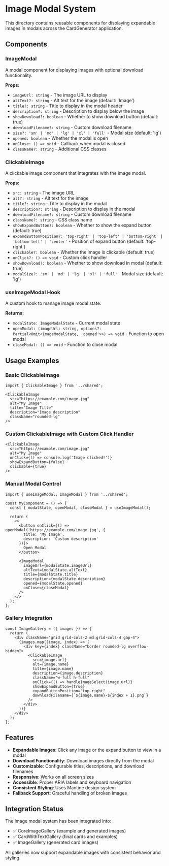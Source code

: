 # Image Modal System

This directory contains reusable components for displaying expandable images in modals across the CardGenerator application.

## Components

### ImageModal
A modal component for displaying images with optional download functionality.

**Props:**
- `imageUrl: string` - The image URL to display
- `altText?: string` - Alt text for the image (default: 'Image')
- `title?: string` - Title to display in the modal header
- `description?: string` - Description to display below the image
- `showDownload?: boolean` - Whether to show download button (default: true)
- `downloadFilename?: string` - Custom download filename
- `size?: 'sm' | 'md' | 'lg' | 'xl' | 'full'` - Modal size (default: 'lg')
- `opened: boolean` - Whether the modal is open
- `onClose: () => void` - Callback when modal is closed
- `className?: string` - Additional CSS classes

### ClickableImage
A clickable image component that integrates with the image modal.

**Props:**
- `src: string` - The image URL
- `alt?: string` - Alt text for the image
- `title?: string` - Title to display in the modal
- `description?: string` - Description to display in the modal
- `downloadFilename?: string` - Custom download filename
- `className?: string` - CSS class name
- `showExpandButton?: boolean` - Whether to show the expand button (default: true)
- `expandButtonPosition?: 'top-right' | 'top-left' | 'bottom-right' | 'bottom-left' | 'center'` - Position of expand button (default: 'top-right')
- `clickable?: boolean` - Whether the image is clickable (default: true)
- `onClick?: () => void` - Custom click handler
- `showDownload?: boolean` - Whether to show download in modal (default: true)
- `modalSize?: 'sm' | 'md' | 'lg' | 'xl' | 'full'` - Modal size (default: 'lg')

### useImageModal Hook
A custom hook to manage image modal state.

**Returns:**
- `modalState: ImageModalState` - Current modal state
- `openModal: (imageUrl: string, options?: Partial<Omit<ImageModalState, 'opened'>>) => void` - Function to open modal
- `closeModal: () => void` - Function to close modal

## Usage Examples

### Basic ClickableImage
```tsx
import { ClickableImage } from '../shared';

<ClickableImage
  src="https://example.com/image.jpg"
  alt="My Image"
  title="Image Title"
  description="Image description"
  className="rounded-lg"
/>
```

### Custom ClickableImage with Custom Click Handler
```tsx
<ClickableImage
  src="https://example.com/image.jpg"
  alt="My Image"
  onClick={() => console.log('Image clicked!')}
  showExpandButton={false}
  clickable={true}
/>
```

### Manual Modal Control
```tsx
import { useImageModal, ImageModal } from '../shared';

const MyComponent = () => {
  const { modalState, openModal, closeModal } = useImageModal();

  return (
    <>
      <button onClick={() => openModal('https://example.com/image.jpg', {
        title: 'My Image',
        description: 'Custom description'
      })}>
        Open Modal
      </button>

      <ImageModal
        imageUrl={modalState.imageUrl}
        altText={modalState.altText}
        title={modalState.title}
        description={modalState.description}
        opened={modalState.opened}
        onClose={closeModal}
      />
    </>
  );
};
```

### Gallery Integration
```tsx
const ImageGallery = ({ images }) => {
  return (
    <div className="grid grid-cols-2 md:grid-cols-4 gap-4">
      {images.map((image, index) => (
        <div key={index} className="border rounded-lg overflow-hidden">
          <ClickableImage
            src={image.url}
            alt={image.name}
            title={image.name}
            description={image.description}
            className="w-full h-full"
            onClick={() => handleImageSelect(image.url)}
            showExpandButton={true}
            expandButtonPosition="top-right"
            downloadFilename={`${image.name}-${index + 1}.png`}
          />
        </div>
      ))}
    </div>
  );
};
```

## Features

- **Expandable Images**: Click any image or the expand button to view in a modal
- **Download Functionality**: Download images directly from the modal
- **Customizable**: Configurable titles, descriptions, and download filenames
- **Responsive**: Works on all screen sizes
- **Accessible**: Proper ARIA labels and keyboard navigation
- **Consistent Styling**: Uses Mantine design system
- **Fallback Support**: Graceful handling of broken images

## Integration Status

The image modal system has been integrated into:

- ✅ CoreImageGallery (example and generated images)
- ✅ CardWithTextGallery (final cards and examples)
- ✅ ImageGallery (generated card images)

All galleries now support expandable images with consistent behavior and styling. 